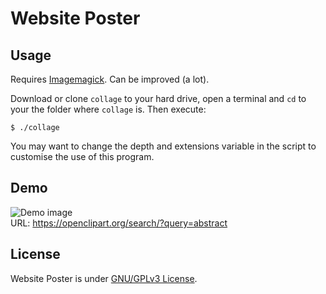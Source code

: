 # Website Poster

## Usage

Requires [Imagemagick](http://imagemagick.org/). Can be improved (a lot).

Download or clone `collage` to your hard drive, open a terminal and `cd` to your the folder where `collage` is. Then execute:

    $ ./collage

You may want to change the depth and extensions variable in the script to customise the use of this program.

## Demo

![Demo image](http://i.imgur.com/vSTF9mE.jpg)  
URL: https://openclipart.org/search/?query=abstract

## License

Website Poster is under [GNU/GPLv3 License](https://www.gnu.org/licenses/gpl-3.0.en.html).
